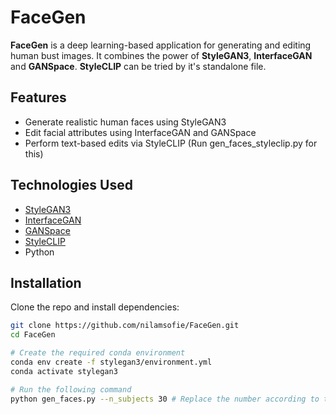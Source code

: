 # FaceGen 

**FaceGen** is a deep learning-based application for generating and editing human bust images. It combines the power of **StyleGAN3**, **InterfaceGAN** and **GANSpace**. **StyleCLIP** can be tried by it's standalone file. 

## Features

- Generate realistic human faces using StyleGAN3
- Edit facial attributes using InterfaceGAN and GANSpace
- Perform text-based edits via StyleCLIP (Run gen_faces_styleclip.py for this)

## Technologies Used

- [StyleGAN3](https://github.com/NVlabs/stylegan3)
- [InterfaceGAN](https://github.com/ShenYujun/InterfaceGAN)
- [GANSpace](https://github.com/harskish/ganspace)
- [StyleCLIP](https://github.com/orpatashnik/StyleCLIP)
- Python 

## Installation

Clone the repo and install dependencies:

```bash
git clone https://github.com/nilamsofie/FaceGen.git
cd FaceGen

# Create the required conda environment
conda env create -f stylegan3/environment.yml
conda activate stylegan3

# Run the following command
python gen_faces.py --n_subjects 30 # Replace the number according to the number of subjects you want
